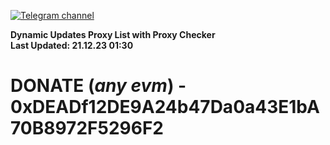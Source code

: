 [![Telegram channel](https://img.shields.io/endpoint?url=https://runkit.io/damiankrawczyk/telegram-badge/branches/master?url=https://t.me/n4z4v0d)](https://t.me/n4z4v0d) 

**Dynamic Updates Proxy List with Proxy Checker**  
**Last Updated: 21.12.23 01:30**

# DONATE (_any evm_) - 0xDEADf12DE9A24b47Da0a43E1bA70B8972F5296F2
